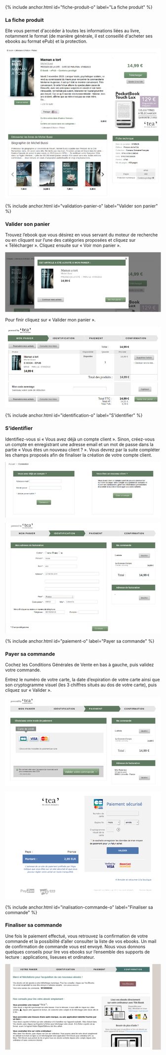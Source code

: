 {% include anchor.html id="fiche-produit-o" label="La fiche produit" %}

### La fiche produit

Elle vous permet d'accéder à toutes les informations liées au livre, notamment le format (de manière générale, il est conseillé d'acheter ses ebooks au format ePub) et la protection.

![](/images/acheter-ordinateur-1.png)

{% include anchor.html id="validation-panier-o" label="Valider son panier" %}

### Valider son panier

Trouvez l’ebook que vous désirez en vous servant du moteur de recherche ou en cliquant sur l’une des catégories proposées et cliquez sur « Télécharger ». Cliquez ensuite sur « Voir mon panier ».

![](/images/acheter-ordinateur-2.png)

Pour finir cliquez sur « Valider mon panier ».

![](/images/acheter-ordinateur-3.png)

{% include anchor.html id="identification-o" label="S'identifier" %}

### S'identifier

Identifiez-vous si « Vous avez déjà un compte client ». Sinon, créez-vous un compte en enregistrant une adresse email et un mot de passe dans la partie « Vous êtes un nouveau client ? ». Vous devrez par la suite compléter les champs proposés afin de finaliser la création de votre compte client.

![](/images/acheter-ordinateur-4.png)

![](/images/acheter-ordinateur-5.png)

{% include anchor.html id="paiement-o" label="Payer sa commande" %}

### Payer sa commande

Cochez les Conditions Générales de Vente en bas à gauche, puis validez votre commande.

Entrez le numéro de votre carte, la date d’expiration de votre carte ainsi que son cryptogramme visuel (les 3 chiffres situés au dos de votre carte), puis cliquez sur « Valider ».

![](/images/acheter-ordinateur-6.png)

![](/images/acheter-ordinateur-7.png)

{% include anchor.html id="inalisation-commande-o" label="Finaliser sa commande" %}

### Finaliser sa commande

Une fois le paiement effectué, vous retrouvez la confirmation de votre commande et la possibilité d’aller consulter la liste de vos ebooks. Un mail de confirmation de commande vous est envoyé.
Nous vous donnons quelques conseils pour lire vos ebooks sur l’ensemble des supports de lecture : applications, liseuses et ordinateur.

![](/images/acheter-ordinateur-8.png)

